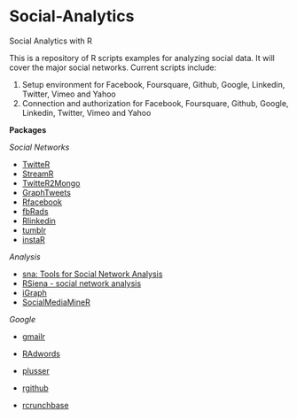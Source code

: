 Social-Analytics
================

Social Analytics with R

This is a repository of R scripts examples for analyzing social data. It will cover the major social networks. Current scripts include:

1. Setup environment for Facebook, Foursquare, Github, Google, Linkedin, Twitter, Vimeo and Yahoo
2. Connection and authorization for Facebook, Foursquare, Github, Google, Linkedin, Twitter, Vimeo and Yahoo

**Packages**

*Social Networks*

- [TwitteR](https://github.com/geoffjentry/twitteR)
- [StreamR](https://github.com/pablobarbera/streamR)
- [TwitteR2Mongo](https://github.com/ProjectTw/TwitteR2Mongo)
- [GraphTweets](https://github.com/JohnCoene/graphTweets)
- [Rfacebook](https://github.com/pablobarbera/Rfacebook)
- [fbRads](https://github.com/cardcorp/fbRads)
- [Rlinkedin](https://github.com/mpiccirilli/Rlinkedin)
- [tumblr](https://cran.r-project.org/web/packages/tumblR/index.html)
- [instaR](https://github.com/pablobarbera/instaR)

*Analysis*

- [sna: Tools for Social Network Analysis](https://cran.r-project.org/web/packages/sna/index.html)
- [RSiena - social network analysis](http://r-forge.r-project.org/R/?group_id=461)
- [iGraph](http://igraph.org)
- [SocialMediaMineR](https://cran.r-project.org/web/packages/SocialMediaMineR)

*Google*

- [gmailr](https://github.com/jimhester/gmailr)
- [RAdwords](https://github.com/jburkhardt/RAdwords)
- [plusser](https://github.com/tophcito/plusser)

- [rgithub](https://github.com/cscheid/rgithub)
- [rcrunchbase](https://github.com/tarakc02/rcrunchbase)